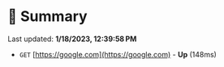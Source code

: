 # 📖 Summary
Last updated: **1/18/2023, 12:39:58 PM**

- `GET` [https://google.com](https://google.com) - **Up** (148ms)
